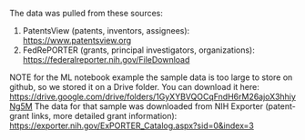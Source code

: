 The data was pulled from these sources:

1. PatentsView (patents, inventors, assignees): https://www.patentsview.org
2. FedRePORTER (grants, principal investigators, organizations): https://federalreporter.nih.gov/FileDownload

NOTE for the ML notebook example the sample data is too large to store on github, so we stored it on a Drive folder. You can download it here: https://drive.google.com/drive/folders/1GyXYBVQOCqFndH6rM26ajoX3hhiyNg5M
The data for that sample was downloaded from NIH Exporter (patent-grant links, more detailed grant information): https://exporter.nih.gov/ExPORTER_Catalog.aspx?sid=0&index=3 
